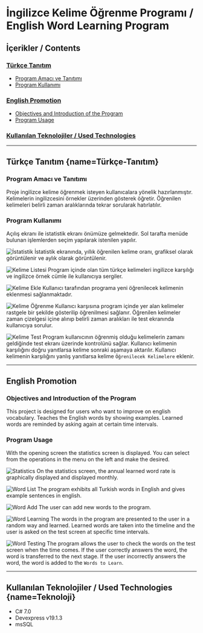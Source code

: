 # İngilizce Kelime Öğrenme Programı / English Word Learning Program

## İçerikler / Contents
### [Türkçe Tanıtım](#Türkçe-Tanıtım)
 * [Program Amacı ve Tanıtımı](#Program-Amacı-ve-Tanıtımı)
 * [Program Kullanımı](#Program-Kullanımı)
### [English Promotion](#English-Promotion)
 * [Objectives and Introduction of the Program](#Objectives-and-Introduction-of-the-Program)
 * [Program Usage](#Program-Usage)
### [Kullanılan Teknolojiler / Used Technologies](#Teknoloji)

---
## Türkçe Tanıtım [](#){name=Türkçe-Tanıtım}
### Program Amacı ve Tanıtımı
Proje ingilizce kelime öğrenmek isteyen kullanıcalara yönelik hazırlanmıştır. Kelimelerin ingilizcesini örnekler üzerinden gösterek öğretir. Öğrenilen kelimeleri belirli zaman aralıklarında tekrar sorularak hatırlatılır.

### Program Kullanımı
Açılış ekranı ile istatistik ekranı önümüze gelmektedir. Sol tarafta menüde bulunan işlemlerden seçim yapılarak istenilen yapılır.

![İstatistik](https://github.com/ismetkizgin/Dictionary/blob/master/images/%C4%B0statistik.png)
İstatistik ekranında, yıllık öğrenilen kelime oranı, grafiksel olarak görüntülenir ve aylık olarak görüntülenir.

![Kelime Listesi](https://github.com/ismetkizgin/Dictionary/blob/master/images/Kelime%20Listesi.png)
Program içinde olan tüm türkçe kelimeleri ingilizce karşılığı ve ingilizce örnek cümle ile kullanıcıya sergiler.

![Kelime Ekle](https://github.com/ismetkizgin/Dictionary/blob/master/images/Kelime%20Ekle.png)
Kullanıcı tarafından programa yeni öğrenilecek kelimenin eklenmesi sağlanmaktadır.

![Kelime Öğrenme](https://github.com/ismetkizgin/Dictionary/blob/master/images/Kelime%20%C3%96%C4%9Fren.png)
Kullanıcı karşısına program içinde yer alan kelimeler rastgele bir şekilde gösterilip öğrenilmesi sağlanır. Öğrenilen kelimeler zaman çizelgesi içine alınıp belirli zaman aralıkları ile test ekranında kullanıcıya sorulur.

![Kelime Test](https://github.com/ismetkizgin/Dictionary/blob/master/images/Kelime%20Test.png)
Program kullanıcının öğrenmiş olduğu kelimelerin zamanı geldiğinde test ekranı üzerinde kontrolünü sağlar. Kullanıcı kelimenin karşılığını doğru yanıtlarsa kelime sonraki aşamaya aktarılır. Kullanıcı kelimenin karşılığını yanlış yanıtlarsa kelime `Öğrenilecek Kelimelere` eklenir.

---
## English Promotion
### Objectives and Introduction of the Program
This project is designed for users who want to improve on english vocabulary. Teaches the English words by showing examples. Learned words are reminded by asking again at certain time intervals.

### Program Usage
With the opening screen  the statistics screen is displayed. You can select from the operations in the menu on the left and make the desired.

![Statistics](https://github.com/ismetkizgin/Dictionary/blob/master/images/%C4%B0statistik.png)
On the statistics screen, the annual learned word rate is graphically displayed and displayed monthly.

![Word List](https://github.com/ismetkizgin/Dictionary/blob/master/images/Kelime%20Listesi.png)
The program exhibits all Turkish words in English and gives example sentences in english.

![Word Add](https://github.com/ismetkizgin/Dictionary/blob/master/images/Kelime%20Ekle.png)
The user can add new words to the program.

![Word Learning](https://github.com/ismetkizgin/Dictionary/blob/master/images/Kelime%20%C3%96%C4%9Fren.png)
The words in the program are presented to the user in a random way and learned. Learned words are taken into the timeline and the user is asked on the test screen at specific time intervals.

![Word Testing](https://github.com/ismetkizgin/Dictionary/blob/master/images/Kelime%20Test.png)
The program allows the user to check the words on the test screen when the time comes. If the user correctly answers the word, the word is transferred to the next stage. If the user incorrectly answers the word, the word is added to the `Words to Learn`.

---
## Kullanılan Teknolojiler / Used Technologies [](#){name=Teknoloji}
* C# 7.0
* Devexpress v19.1.3
* msSQL
